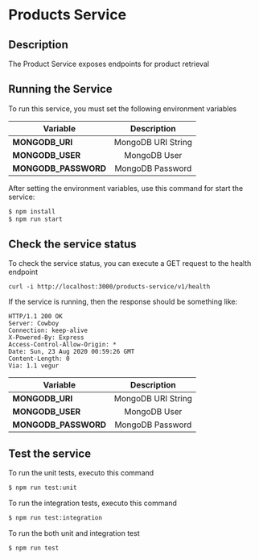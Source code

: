 # Products Service

## Description

The Product Service exposes endpoints for product retrieval

## Running the Service

To run this service, you must set the following environment variables

| Variable             | Description          |
| -------------------- |:--------------------:|
| **MONGODB_URI**      | MongoDB URI String   |
| **MONGODB_USER**     | MongoDB User         |
| **MONGODB_PASSWORD** | MongoDB Password     |


After setting the environment variables, use this command for start the service:
```sh
$ npm install
$ npm run start
```

## Check the service status

To check the service status, you can execute a GET request to the health endpoint

    curl -i http://localhost:3000/products-service/v1/health

If the service is running, then the response should be something like:

    HTTP/1.1 200 OK
    Server: Cowboy
    Connection: keep-alive
    X-Powered-By: Express
    Access-Control-Allow-Origin: *
    Date: Sun, 23 Aug 2020 00:59:26 GMT
    Content-Length: 0
    Via: 1.1 vegur


| Variable             | Description          |
| -------------------- |:--------------------:|
| **MONGODB_URI**      | MongoDB URI String   |
| **MONGODB_USER**     | MongoDB User         |
| **MONGODB_PASSWORD** | MongoDB Password     |


## Test the service
To run the unit tests, executo this command
```sh
$ npm run test:unit
```

To run the integration tests, executo this command
```sh
$ npm run test:integration
```

To run the both unit and integration test
```sh
$ npm run test
```

